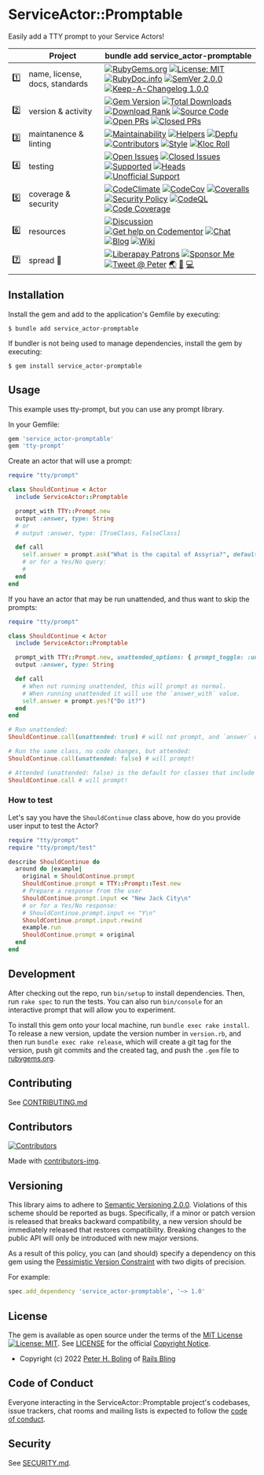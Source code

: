 # ServiceActor::Promptable

Easily add a TTY prompt to your Service Actors!

<!--
Numbering rows and badges in each row as a visual "database" lookup,
    as the table is extremely dense, and it can be very difficult to find anything
Putting one on each row here, to document the emoji that should be used, and for ease of copy/paste.

row #s:
1️⃣
2️⃣
3️⃣
4️⃣
5️⃣
6️⃣
7️⃣

badge #s:
⛳️
🖇
🏘
🚎
🖐
🧮
📗

appended indicators:
♻️ - URL needs to be updated from SAAS integration. Find / Replace is insufficient.
-->

|     | Project                        | bundle add service_actor-promptable                                                                                                                                                                                                                                        |
|:----|--------------------------------|----------------------------------------------------------------------------------------------------------------------------------------------------------------------------------------------------------------------------------------------------------------------------|
| 1️⃣ | name, license, docs, standards | [![RubyGems.org][⛳️name-img]][⛳️gem] [![License: MIT][🖇src-license-img]][🖇src-license] [![RubyDoc.info][🚎yard-img]][🚎yard] [![SemVer 2.0.0][🧮semver-img]][semver] [![Keep-A-Changelog 1.0.0][📗keep-changelog-img]][📗keep-changelog]                                 |
| 2️⃣ | version & activity             | [![Gem Version][⛳️version-img]][⛳️gem] [![Total Downloads][🖇DL-total-img]][⛳️gem] [![Download Rank][🏘DL-rank-img]][⛳️gem] [![Source Code][🚎src-home-img]][🚎src-home] [![Open PRs][🖐prs-o-img]][🖐prs-o] [![Closed PRs][🧮prs-c-img]][🧮prs-c]                         |
| 3️⃣ | maintanence & linting          | [![Maintainability][⛳cclim-maint-img♻️]][⛳cclim-maint] [![Helpers][🖇triage-help-img]][🖇triage-help] [![Depfu][🏘depfu-img♻️]][🏘depfu♻️] [![Contributors][🚎contributors-img]][🚎contributors] [![Style][🖐style-wf-img]][🖐style-wf] [![Kloc Roll][🧮kloc-img]][🧮kloc] |
| 4️⃣ | testing                        | [![Open Issues][⛳iss-o-img]][⛳iss-o] [![Closed Issues][🖇iss-c-img]][🖇iss-c] [![Supported][🏘sup-wf-img]][🏘sup-wf] [![Heads][🚎heads-wf-img]][🚎heads-wf] [![Unofficial Support][🖐uns-wf-img]][🖐uns-wf]                                                                |
| 5️⃣ | coverage & security            | [![CodeClimate][⛳cclim-cov-img♻️]][⛳cclim-cov] [![CodeCov][🖇codecov-img♻️]][🖇codecov] [![Coveralls][🏘coveralls-img]][🏘coveralls] [![Security Policy][🚎sec-pol-img]][🚎sec-pol] [![CodeQL][🖐codeQL-img]][🖐codeQL] [![Code Coverage][🧮cov-wf-img]][🧮cov-wf]         |
| 6️⃣ | resources                      | [![Discussion][⛳gh-discussions-img]][⛳gh-discussions] [![Get help on Codementor][🖇codementor-img]][🖇codementor] [![Chat][🏘chat-img]][🏘chat] [![Blog][🚎blog-img]][🚎blog] [![Wiki][🖐wiki-img]][🖐wiki]                                                                |
| 7️⃣ | spread 💖                      | [![Liberapay Patrons][⛳liberapay-img]][⛳liberapay] [![Sponsor Me][🖇sponsor-img]][🖇sponsor] [![Tweet @ Peter][🏘tweet-img]][🏘tweet] [🌏][aboutme] [👼][angelme] [💻][coderme]                                                                                            |

<!--
The link tokens in the following sections should be kept ordered by the row and badge numbering scheme
-->

<!-- 1️⃣ name, license, docs -->
[⛳️gem]: https://rubygems.org/gems/service_actor-promptable
[⛳️name-img]: https://img.shields.io/badge/name-service_actor--promptable-brightgreen.svg?style=flat
[🖇src-license]: https://opensource.org/licenses/MIT
[🖇src-license-img]: https://img.shields.io/badge/License-MIT-green.svg
[🚎yard]: https://www.rubydoc.info/github/pboling/service_actor-promptable
[🚎yard-img]: https://img.shields.io/badge/documentation-rubydoc-brightgreen.svg?style=flat
[🧮semver-img]: https://img.shields.io/badge/semver-2.0.0-FFDD67.svg?style=flat
[📗keep-changelog]: https://keepachangelog.com/en/1.0.0/
[📗keep-changelog-img]: https://img.shields.io/badge/keep--a--changelog-1.0.0-FFDD67.svg?style=flat

<!-- 2️⃣ version & activity -->
[⛳️version-img]: http://img.shields.io/gem/v/service_actor-promptable.svg
[🖇DL-total-img]: https://img.shields.io/gem/dt/service_actor-promptable.svg
[🏘DL-rank-img]: https://img.shields.io/gem/rt/service_actor-promptable.svg
[🚎src-home]: https://github.com/pboling/service_actor-promptable
[🚎src-home-img]: https://img.shields.io/badge/source-github-brightgreen.svg?style=flat
[🖐prs-o]: https://github.com/pboling/service_actor-promptable/pulls
[🖐prs-o-img]: https://img.shields.io/github/issues-pr/pboling/service_actor-promptable
[🧮prs-c]: https://github.com/pboling/service_actor-promptable/pulls?q=is%3Apr+is%3Aclosed
[🧮prs-c-img]: https://img.shields.io/github/issues-pr-closed/pboling/service_actor-promptable

<!-- 3️⃣ maintenance & linting -->
[⛳cclim-maint]: https://codeclimate.com/github/pboling/service_actor-promptable/maintainability
[⛳cclim-maint-img♻️]: https://api.codeclimate.com/v1/badges/e3d930bcbfe3fdc1b144/maintainability
[🖇triage-help]: https://www.codetriage.com/pboling/service_actor-promptable
[🖇triage-help-img]: https://www.codetriage.com/pboling/service_actor-promptable/badges/users.svg
[🏘depfu♻️]: https://depfu.com/github/pboling/service_actor-promptable?project_id=35841
[🏘depfu-img♻️]: https://badges.depfu.com/badges/0813b6634ef735b352dc593196953773/count.svg
[🚎contributors]: https://github.com/pboling/service_actor-promptable/graphs/contributors
[🚎contributors-img]: https://img.shields.io/github/contributors-anon/pboling/service_actor-promptable
[🖐style-wf]: https://github.com/pboling/service_actor-promptable/actions/workflows/style.yml
[🖐style-wf-img]: https://github.com/pboling/service_actor-promptable/actions/workflows/style.yml/badge.svg
[🧮kloc]: https://www.youtube.com/watch?v=dQw4w9WgXcQ
[🧮kloc-img]: https://img.shields.io/tokei/lines/github.com/pboling/service_actor-promptable

<!-- 4️⃣ testing -->
[⛳iss-o]: https://github.com/pboling/service_actor-promptable/issues
[⛳iss-o-img]: https://img.shields.io/github/issues-raw/pboling/service_actor-promptable
[🖇iss-c]: https://github.com/pboling/service_actor-promptable/issues?q=is%3Aissue+is%3Aclosed
[🖇iss-c-img]: https://img.shields.io/github/issues-closed-raw/pboling/service_actor-promptable
[🏘sup-wf]: https://github.com/pboling/service_actor-promptable/actions/workflows/current.yml
[🏘sup-wf-img]: https://github.com/pboling/service_actor-promptable/actions/workflows/current.yml/badge.svg
[🚎heads-wf]: https://github.com/pboling/service_actor-promptable/actions/workflows/heads.yml
[🚎heads-wf-img]: https://github.com/pboling/service_actor-promptable/actions/workflows/heads.yml/badge.svg
[🖐uns-wf]: https://github.com/pboling/service_actor-promptable/actions/workflows/legacy.yml
[🖐uns-wf-img]: https://github.com/pboling/service_actor-promptable/actions/workflows/legacy.yml/badge.svg

<!-- 5️⃣ coverage & security -->
[⛳cclim-cov]: https://codeclimate.com/github/pboling/service_actor-promptable/test_coverage
[⛳cclim-cov-img♻️]: https://api.codeclimate.com/v1/badges/e3d930bcbfe3fdc1b144/test_coverage
[🖇codecov-img♻️]: https://codecov.io/gh/pboling/service_actor-promptable/branch/main/graph/badge.svg?token=79c3X4vtfO
[🖇codecov]: https://codecov.io/gh/pboling/service_actor-promptable
[🏘coveralls]: https://coveralls.io/github/pboling/service_actor-promptable?branch=main
[🏘coveralls-img]: https://coveralls.io/repos/github/pboling/service_actor-promptable/badge.svg?branch=main
[🚎sec-pol]: https://github.com/pboling/service_actor-promptable/blob/main/SECURITY.md
[🚎sec-pol-img]: https://img.shields.io/badge/security-policy-brightgreen.svg?style=flat
[🖐codeQL]: https://github.com/pboling/service_actor-promptable/security/code-scanning
[🖐codeQL-img]: https://github.com/pboling/service_actor-promptable/actions/workflows/codeql-analysis.yml/badge.svg
[🧮cov-wf]: https://github.com/pboling/service_actor-promptable/actions/workflows/coverage.yml
[🧮cov-wf-img]: https://github.com/pboling/service_actor-promptable/actions/workflows/coverage.yml/badge.svg

<!-- 6️⃣ resources -->
[⛳gh-discussions]: https://github.com/pboling/service_actor-promptable/discussions
[⛳gh-discussions-img]: https://img.shields.io/github/discussions/pboling/service_actor-promptable
[🖇codementor]: https://www.codementor.io/peterboling?utm_source=github&utm_medium=button&utm_term=peterboling&utm_campaign=github
[🖇codementor-img]: https://cdn.codementor.io/badges/get_help_github.svg
[🏘chat]: https://gitter.im/pboling/service_actor-promptable
[🏘chat-img]: https://img.shields.io/gitter/room/pboling/service_actor-promptable.svg
[🚎blog]: http://www.railsbling.com/tags/service_actor-promptable/
[🚎blog-img]: https://img.shields.io/badge/blog-railsbling-brightgreen.svg?style=flat
[🖐wiki]: https://github.com/pboling/service_actor-promptable/wiki
[🖐wiki-img]: https://img.shields.io/badge/wiki-examples-brightgreen.svg?style=flat

<!-- 7️⃣ spread 💖 -->
[⛳liberapay-img]: https://img.shields.io/liberapay/patrons/pboling.svg?logo=liberapay
[⛳liberapay]: https://liberapay.com/pboling/donate
[🖇sponsor-img]: https://img.shields.io/badge/sponsor-pboling.svg?style=social&logo=github
[🖇sponsor]: https://github.com/sponsors/pboling
[🏘tweet-img]: https://img.shields.io/twitter/follow/galtzo.svg?style=social&label=Follow
[🏘tweet]: http://twitter.com/galtzo

<!-- Maintainer Contact Links -->
[railsbling]: http://www.railsbling.com
[peterboling]: http://www.peterboling.com
[aboutme]: https://about.me/peter.boling
[angelme]: https://angel.co/peter-boling
[coderme]:http://coderwall.com/pboling

## Installation

Install the gem and add to the application's Gemfile by executing:

    $ bundle add service_actor-promptable

If bundler is not being used to manage dependencies, install the gem by executing:

    $ gem install service_actor-promptable

## Usage

This example uses tty-prompt, but you can use any prompt library.

In your Gemfile:
```ruby
gem 'service_actor-promptable'
gem 'tty-prompt'
```

Create an actor that will use a prompt:
```rb
require "tty/prompt"

class ShouldContinue < Actor
  include ServiceActor::Promptable

  prompt_with TTY::Prompt.new
  output :answer, type: String
  # or
  # output :answer, type: [TrueClass, FalseClass]

  def call
    self.answer = prompt.ask("What is the capital of Assyria?", default: "Uh, I don't know that")
    # or for a Yes/No query:
    # 
  end
end
```

If you have an actor that may be run unattended, and thus want to skip the prompts:
```rb
require "tty/prompt"

class ShouldContinue < Actor
  include ServiceActor::Promptable

  prompt_with TTY::Prompt.new, unattended_options: { prompt_toggle: :unattended, answer_with: true}
  output :answer, type: String

  def call
    # When not running unattended, this will prompt as normal.
    # When running unattended it will use the `answer_with` value.
    self.answer = prompt.yes?("Do it?")
  end
end

# Run unattended:
ShouldContinue.call(unattended: true) # will not prompt, and `answer` will be `true`!

# Run the same class, no code changes, but attended:
ShouldContinue.call(unattended: false) # will prompt!

# Attended (unattended: false) is the default for classes that include ServiceActor::Promptable (obviously!)
ShouldContinue.call # will prompt!
```

### How to test

Let's say you have the `ShouldContinue` class above, how do you provide user input to test the Actor?

```ruby
require "tty/prompt"
require "tty/prompt/test"

describe ShouldContinue do
  around do |example|
    original = ShouldContinue.prompt
    ShouldContinue.prompt = TTY::Prompt::Test.new
    # Prepare a response from the user
    ShouldContinue.prompt.input << "New Jack City\n"
    # or for a Yes/No response:
    # ShouldContinue.prompt.input << "Y\n"
    ShouldContinue.prompt.input.rewind
    example.run
    ShouldContinue.prompt = original
  end
end
```

## Development

After checking out the repo, run `bin/setup` to install dependencies. Then, run `rake spec` to run the tests. You can also run `bin/console` for an interactive prompt that will allow you to experiment.

To install this gem onto your local machine, run `bundle exec rake install`. To release a new version, update the version number in `version.rb`, and then run `bundle exec rake release`, which will create a git tag for the version, push git commits and the created tag, and push the `.gem` file to [rubygems.org](https://rubygems.org).

## Contributing

See [CONTRIBUTING.md][contributing]

[contributing]: https://github.com/pboling/service_actor-promptable/blob/main/CONTRIBUTING.md

## Contributors

[![Contributors](https://contrib.rocks/image?repo=pboling/service_actor-promptable)]("https://github.com/pboling/service_actor-promptable/graphs/contributors")

Made with [contributors-img](https://contrib.rocks).

## Versioning

This library aims to adhere to [Semantic Versioning 2.0.0][semver].
Violations of this scheme should be reported as bugs. Specifically,
if a minor or patch version is released that breaks backward
compatibility, a new version should be immediately released that
restores compatibility. Breaking changes to the public API will
only be introduced with new major versions.

As a result of this policy, you can (and should) specify a
dependency on this gem using the [Pessimistic Version Constraint][pvc] with two digits of precision.

For example:

```ruby
spec.add_dependency 'service_actor-promptable', '~> 1.0'
```

[semver]: http://semver.org/
[pvc]: http://guides.rubygems.org/patterns/#pessimistic-version-constraint

## License

The gem is available as open source under the terms of
the [MIT License][license] [![License: MIT](https://img.shields.io/badge/License-MIT-green.svg)][license-ref].
See [LICENSE][license] for the official [Copyright Notice][copyright-notice-explainer].

* Copyright (c) 2022 [Peter H. Boling][peterboling] of [Rails Bling][railsbling]

[license]: https://github.com/pboling/service_actor-promptable/blob/main/LICENSE.txt
[license-ref]: https://opensource.org/licenses/MIT
[copyright-notice-explainer]: https://opensource.stackexchange.com/questions/5778/why-do-licenses-such-as-the-mit-license-specify-a-single-year

## Code of Conduct

Everyone interacting in the ServiceActor::Promptable project's codebases, issue trackers, chat rooms and mailing lists is expected to follow the [code of conduct](https://github.com/pboling/service_actor-promptable/blob/main/CODE_OF_CONDUCT.md).

## Security

See [SECURITY.md](https://github.com/pboling/service_actor-promptable/blob/main/SECURITY.md).

